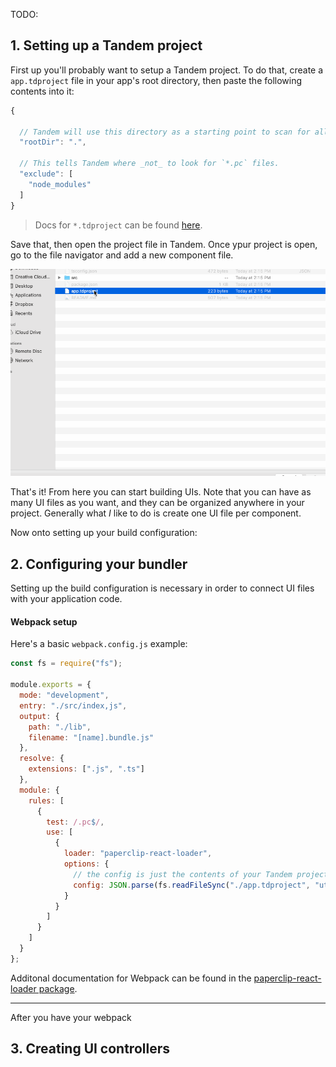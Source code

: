 TODO:

## 1. Setting up a Tandem project

First up you'll probably want to setup a Tandem project. To do that, create a `app.tdproject` file in your app's root directory, then paste the following contents into it:

```javascript
{

  // Tandem will use this directory as a starting point to scan for all `*.pc` files.
  "rootDir": ".",

  // This tells Tandem where _not_ to look for `*.pc` files.
  "exclude": [
    "node_modules"
  ]
}
```

> Docs for `*.tdproject` can be found [here](./project-file.md).

Save that, then open the project file in Tandem. Once ypur project is open, go to the file navigator and add a new component file.

![Add new file](./assets/add-new-component-file.gif)

That's it! From here you can start building UIs. Note that you can have as many UI files as you want, and they can be organized anywhere in your project. Generally what _I_ like to do is create one UI file per component.

Now onto setting up your build configuration:

## 2. Configuring your bundler

Setting up the build configuration is necessary in order to connect UI files with your application code.

#### Webpack setup

Here's a basic `webpack.config.js` example:

```javascript
const fs = require("fs");

module.exports = {
  mode: "development",
  entry: "./src/index,js",
  output: {
    path: "./lib",
    filename: "[name].bundle.js"
  },
  resolve: {
    extensions: [".js", ".ts"]
  },
  module: {
    rules: [
      {
        test: /.pc$/,
        use: [
          {
            loader: "paperclip-react-loader",
            options: {
              // the config is just the contents of your Tandem project file.
              config: JSON.parse(fs.readFileSync("./app.tdproject", "utf8"))
            }
          }
        ]
      }
    ]
  }
};
```

Additonal documentation for Webpack can be found in the [paperclip-react-loader package](../packages/paperclip-react-loader).

---

After you have your webpack

## 3. Creating UI controllers
